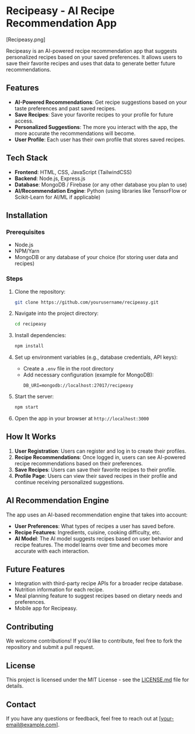 # Recipeasy - AI Recipe Recommendation App
[Recipeasy.png]

Recipeasy is an AI-powered recipe recommendation app that suggests personalized recipes based on your saved preferences. It allows users to save their favorite recipes and uses that data to generate better future recommendations.

## Features

- **AI-Powered Recommendations**: Get recipe suggestions based on your taste preferences and past saved recipes.
- **Save Recipes**: Save your favorite recipes to your profile for future access.
- **Personalized Suggestions**: The more you interact with the app, the more accurate the recommendations will become.
- **User Profile**: Each user has their own profile that stores saved recipes.

## Tech Stack

- **Frontend**: HTML, CSS, JavaScript (TailwindCSS)
- **Backend**: Node.js, Express.js
- **Database**: MongoDB / Firebase (or any other database you plan to use)
- **AI/Recommendation Engine**: Python (using libraries like TensorFlow or Scikit-Learn for AI/ML if applicable)

## Installation

### Prerequisites

- Node.js
- NPM/Yarn
- MongoDB or any database of your choice (for storing user data and recipes)

### Steps

1. Clone the repository:
    ```bash
    git clone https://github.com/yourusername/recipeasy.git
    ```

2. Navigate into the project directory:
    ```bash
    cd recipeasy
    ```

3. Install dependencies:
    ```bash
    npm install
    ```

4. Set up environment variables (e.g., database credentials, API keys):
    - Create a `.env` file in the root directory
    - Add necessary configuration (example for MongoDB):
        ```
        DB_URI=mongodb://localhost:27017/recipeasy
        ```

5. Start the server:
    ```bash
    npm start
    ```

6. Open the app in your browser at `http://localhost:3000`

## How It Works

1. **User Registration**: Users can register and log in to create their profiles.
2. **Recipe Recommendations**: Once logged in, users can see AI-powered recipe recommendations based on their preferences.
3. **Save Recipes**: Users can save their favorite recipes to their profile.
4. **Profile Page**: Users can view their saved recipes in their profile and continue receiving personalized suggestions.

## AI Recommendation Engine

The app uses an AI-based recommendation engine that takes into account:
- **User Preferences**: What types of recipes a user has saved before.
- **Recipe Features**: Ingredients, cuisine, cooking difficulty, etc.
- **AI Model**: The AI model suggests recipes based on user behavior and recipe features. The model learns over time and becomes more accurate with each interaction.

## Future Features

- Integration with third-party recipe APIs for a broader recipe database.
- Nutrition information for each recipe.
- Meal planning feature to suggest recipes based on dietary needs and preferences.
- Mobile app for Recipeasy.

## Contributing

We welcome contributions! If you’d like to contribute, feel free to fork the repository and submit a pull request.

## License

This project is licensed under the MIT License - see the [LICENSE.md](LICENSE.md) file for details.

## Contact

If you have any questions or feedback, feel free to reach out at [your-email@example.com].
